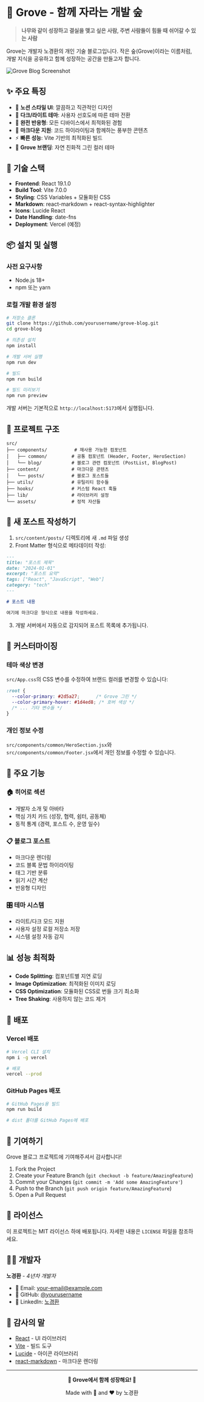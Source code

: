 # 🌳 Grove - 함께 자라는 개발 숲

> **나무와 같이 성장하고 결실을 맺고 싶은 사람, 주변 사람들이 힘들 때 쉬어갈 수 있는 사람**

Grove는 개발자 노경환의 개인 기술 블로그입니다. 작은 숲(Grove)이라는 이름처럼, 개발 지식을 공유하고 함께 성장하는 공간을 만들고자 합니다.

![Grove Blog Screenshot](https://via.placeholder.com/800x400/2d5a27/ffffff?text=Grove+Blog+Preview)

## ✨ 주요 특징

- 🎨 **노션 스타일 UI**: 깔끔하고 직관적인 디자인
- 🌙 **다크/라이트 테마**: 사용자 선호도에 따른 테마 전환
- 📱 **완전 반응형**: 모든 디바이스에서 최적화된 경험
- 📝 **마크다운 지원**: 코드 하이라이팅과 함께하는 풍부한 콘텐츠
- ⚡ **빠른 성능**: Vite 기반의 최적화된 빌드
- 🌱 **Grove 브랜딩**: 자연 친화적 그린 컬러 테마

## 🚀 기술 스택

- **Frontend**: React 19.1.0
- **Build Tool**: Vite 7.0.0
- **Styling**: CSS Variables + 모듈화된 CSS
- **Markdown**: react-markdown + react-syntax-highlighter
- **Icons**: Lucide React
- **Date Handling**: date-fns
- **Deployment**: Vercel (예정)

## 📦 설치 및 실행

### 사전 요구사항
- Node.js 18+ 
- npm 또는 yarn

### 로컬 개발 환경 설정

```bash
# 저장소 클론
git clone https://github.com/yourusername/grove-blog.git
cd grove-blog

# 의존성 설치
npm install

# 개발 서버 실행
npm run dev

# 빌드
npm run build

# 빌드 미리보기
npm run preview
```

개발 서버는 기본적으로 `http://localhost:5173`에서 실행됩니다.

## 📁 프로젝트 구조

```
src/
├── components/          # 재사용 가능한 컴포넌트
│   ├── common/         # 공통 컴포넌트 (Header, Footer, HeroSection)
│   └── blog/           # 블로그 관련 컴포넌트 (PostList, BlogPost)
├── content/            # 마크다운 콘텐츠
│   └── posts/          # 블로그 포스트들
├── utils/              # 유틸리티 함수들
├── hooks/              # 커스텀 React 훅들
├── lib/                # 라이브러리 설정
└── assets/             # 정적 자산들
```

## 📝 새 포스트 작성하기

1. `src/content/posts/` 디렉토리에 새 `.md` 파일 생성
2. Front Matter 형식으로 메타데이터 작성:

```markdown
---
title: "포스트 제목"
date: "2024-01-01"
excerpt: "포스트 요약"
tags: ["React", "JavaScript", "Web"]
category: "tech"
---

# 포스트 내용

여기에 마크다운 형식으로 내용을 작성하세요.
```

3. 개발 서버에서 자동으로 감지되어 포스트 목록에 추가됩니다.

## 🎨 커스터마이징

### 테마 색상 변경
`src/App.css`의 CSS 변수를 수정하여 브랜드 컬러를 변경할 수 있습니다:

```css
:root {
  --color-primary: #2d5a27;      /* Grove 그린 */
  --color-primary-hover: #1d4ed8; /* 호버 색상 */
  /* ... 기타 변수들 */
}
```

### 개인 정보 수정
`src/components/common/HeroSection.jsx`와 `src/components/common/Footer.jsx`에서 개인 정보를 수정할 수 있습니다.

## 🌟 주요 기능

### 🏠 히어로 섹션
- 개발자 소개 및 아바타
- 핵심 가치 카드 (성장, 협력, 쉼터, 공동체)
- 동적 통계 (경력, 포스트 수, 운영 일수)

### 📋 블로그 포스트
- 마크다운 렌더링
- 코드 블록 문법 하이라이팅
- 태그 기반 분류
- 읽기 시간 계산
- 반응형 디자인

### 🎛️ 테마 시스템
- 라이트/다크 모드 지원
- 사용자 설정 로컬 저장소 저장
- 시스템 설정 자동 감지

## 📊 성능 최적화

- **Code Splitting**: 컴포넌트별 지연 로딩
- **Image Optimization**: 최적화된 이미지 로딩
- **CSS Optimization**: 모듈화된 CSS로 번들 크기 최소화
- **Tree Shaking**: 사용하지 않는 코드 제거

## 🚀 배포

### Vercel 배포
```bash
# Vercel CLI 설치
npm i -g vercel

# 배포
vercel --prod
```

### GitHub Pages 배포
```bash
# GitHub Pages용 빌드
npm run build

# dist 폴더를 GitHub Pages에 배포
```

## 🤝 기여하기

Grove 블로그 프로젝트에 기여해주셔서 감사합니다!

1. Fork the Project
2. Create your Feature Branch (`git checkout -b feature/AmazingFeature`)
3. Commit your Changes (`git commit -m 'Add some AmazingFeature'`)
4. Push to the Branch (`git push origin feature/AmazingFeature`)
5. Open a Pull Request

## 📄 라이선스

이 프로젝트는 MIT 라이선스 하에 배포됩니다. 자세한 내용은 `LICENSE` 파일을 참조하세요.

## 👨‍💻 개발자

**노경환** - *4년차 개발자*

- 📧 Email: [your-email@example.com](mailto:your-email@example.com)
- 🐙 GitHub: [@yourusername](https://github.com/yourusername)
- 💼 LinkedIn: [노경환](https://linkedin.com/in/yourusername)

## 🙏 감사의 말

- [React](https://reactjs.org/) - UI 라이브러리
- [Vite](https://vitejs.dev/) - 빌드 도구
- [Lucide](https://lucide.dev/) - 아이콘 라이브러리
- [react-markdown](https://github.com/remarkjs/react-markdown) - 마크다운 렌더링

---

<div align="center">

**🌳 Grove에서 함께 성장해요! 🌳**

Made with 🌱 and ❤️ by 노경환

</div>
